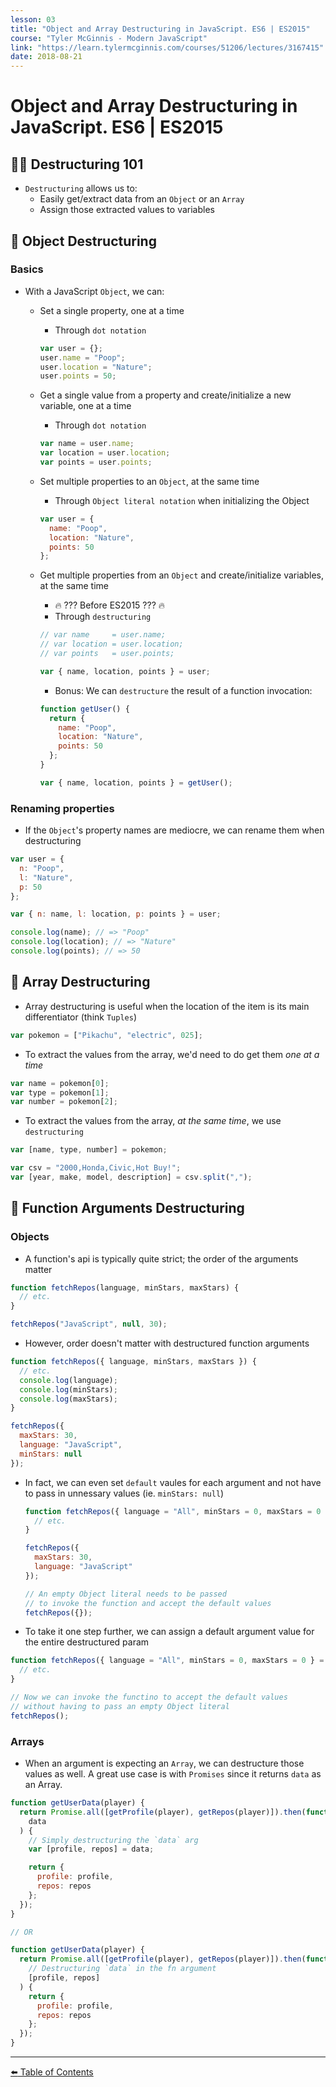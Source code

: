 ```yaml
---
lesson: 03
title: "Object and Array Destructuring in JavaScript. ES6 | ES2015"
course: "Tyler McGinnis - Modern JavaScript"
link: "https://learn.tylermcginnis.com/courses/51206/lectures/3167415"
date: 2018-08-21
---
```


# Object and Array Destructuring in JavaScript. ES6 | ES2015

## :woman_juggling: Destructuring 101

- `Destructuring` allows us to:
  - Easily get/extract data from an `Object` or an `Array`
  - Assign those extracted values to variables

## :basketball: Object Destructuring

### Basics

- With a JavaScript `Object`, we can:

  - Set a single property, one at a time
    - Through `dot notation`
    ```js
    var user = {};
    user.name = "Poop";
    user.location = "Nature";
    user.points = 50;
    ```
  - Get a single value from a property and create/initialize a new variable, one at a time
    - Through `dot notation`
    ```js
    var name = user.name;
    var location = user.location;
    var points = user.points;
    ```
  - Set multiple properties to an `Object`, at the same time
    - Through `Object literal notation` when initializing the Object
    ```js
    var user = {
      name: "Poop",
      location: "Nature",
      points: 50
    };
    ```
  - Get multiple properties from an `Object` and create/initialize variables, at the same time

    - :fire: ??? Before ES2015 ??? :fire:
    - Through `destructuring`

    ```js
    // var name     = user.name;
    // var location = user.location;
    // var points   = user.points;

    var { name, location, points } = user;
    ```

    - Bonus: We can `destructure` the result of a function invocation:

    ```js
    function getUser() {
      return {
        name: "Poop",
        location: "Nature",
        points: 50
      };
    }

    var { name, location, points } = getUser();
    ```

### Renaming properties

- If the `Object`'s property names are mediocre, we can rename them when destructuring

```js
var user = {
  n: "Poop",
  l: "Nature",
  p: 50
};

var { n: name, l: location, p: points } = user;

console.log(name); // => "Poop"
console.log(location); // => "Nature"
console.log(points); // => 50
```

## :pencil: Array Destructuring

- Array destructuring is useful when the location of the item is its main differentiator (think `Tuples`)

```js
var pokemon = ["Pikachu", "electric", 025];
```

- To extract the values from the array, we'd need to do get them _one at a time_

```js
var name = pokemon[0];
var type = pokemon[1];
var number = pokemon[2];
```

- To extract the values from the array, _at the same time_, we use `destructuring`

```js
var [name, type, number] = pokemon;

var csv = "2000,Honda,Civic,Hot Buy!";
var [year, make, model, description] = csv.split(",");
```

## :wrench: Function Arguments Destructuring

### Objects

- A function's api is typically quite strict; the order of the arguments matter

```js
function fetchRepos(language, minStars, maxStars) {
  // etc.
}

fetchRepos("JavaScript", null, 30);
```

- However, order doesn't matter with destructured function arguments

```js
function fetchRepos({ language, minStars, maxStars }) {
  // etc.
  console.log(language);
  console.log(minStars);
  console.log(maxStars);
}

fetchRepos({
  maxStars: 30,
  language: "JavaScript",
  minStars: null
});
```

- In fact, we can even set `default` vaules for each argument and not have to pass in unnessary values (ie. `minStars: null`)

  ```js
  function fetchRepos({ language = "All", minStars = 0, maxStars = 0 }) {
    // etc.
  }

  fetchRepos({
    maxStars: 30,
    language: "JavaScript"
  });

  // An empty Object literal needs to be passed
  // to invoke the function and accept the default values
  fetchRepos({});
  ```

- To take it one step further, we can assign a default argument value for the entire destructured param

```js
function fetchRepos({ language = "All", minStars = 0, maxStars = 0 } = {}) {
  // etc.
}

// Now we can invoke the functino to accept the default values
// without having to pass an empty Object literal
fetchRepos();
```

### Arrays

- When an argument is expecting an `Array`, we can destructure those values as well. A great use case is with `Promises` since it returns `data` as an Array.

```js
function getUserData(player) {
  return Promise.all([getProfile(player), getRepos(player)]).then(function(
    data
  ) {
    // Simply destructuring the `data` arg
    var [profile, repos] = data;

    return {
      profile: profile,
      repos: repos
    };
  });
}

// OR

function getUserData(player) {
  return Promise.all([getProfile(player), getRepos(player)]).then(function(
    // Destructuring `data` in the fn argument
    [profile, repos]
  ) {
    return {
      profile: profile,
      repos: repos
    };
  });
}
```

---

[:arrow_left: Table of Contents](./README.md)
